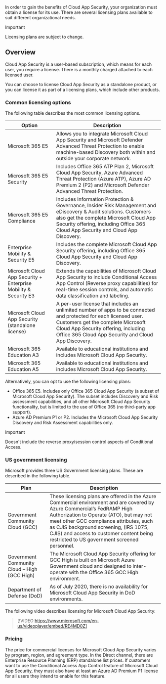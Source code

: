In order to gain the benefits of Cloud App Security, your organization must obtain a license for its use. There are several licensing plans available to suit different organizational needs.

> [!IMPORTANT]
> Licensing plans are subject to change.

## Overview

Cloud App Security is a user-based subscription, which means for each user, you require a license. There is a monthly charged attached to each licensed user.

You can choose to license Cloud App Security as a standalone product, or you can license it as part of a licensing plans, which include other products.

### Common licensing options

The following table describes the most common licensing options.

| Option                                                       | Description                                                  |
| ------------------------------------------------------------ | ------------------------------------------------------------ |
| Microsoft 365 E5                                             | Allows you to integrate Microsoft Cloud  App Security and Microsoft Defender Advanced Threat Protection to enable  machine-based Discovery both within and outside your corporate network. |
| Microsoft 365 E5 Security                                    | Includes Office 365 ATP Plan 2, Microsoft  Cloud App Security, Azure Advanced Threat Protection (Azure ATP), Azure AD  Premium 2 (P2) and Microsoft Defender Advanced Threat Protection. |
| Microsoft 365 E5 Compliance                                  | Includes Information Protection &  Governance, Insider Risk Management and eDiscovery & Audit solutions.  Customers also get the complete Microsoft Cloud App Security offering,  including Office 365 Cloud App Security and Cloud App Discovery. |
| Enterprise Mobility & Security E5                            | Includes the complete Microsoft Cloud App  Security offering, including Office 365 Cloud App Security and Cloud App  Discovery. |
| Microsoft Cloud App Security + Enterprise  Mobility & Security E3 | Extends the capabilities of Microsoft  Cloud App Security to include Conditional Access App Control (Reverse proxy  capabilities) for real-time session controls, and automatic data  classification and labeling. |
| Microsoft Cloud App Security (standalone  license)           | A per-user license that includes an  unlimited number of apps to be connected and protected for each licensed  user.   Customers get the complete Microsoft Cloud  App Security offering, including Office 365 Cloud App Security and Cloud App  Discovery. |
| Microsoft 365 Education A3                                   | Available to educational institutions and  includes Microsoft Cloud App Security. |
| Microsoft 365 Education A5                                   | Available to educational institutions and  includes Microsoft Cloud App Security. |

Alternatively, you can opt to use the following licensing plans:

- Office 365 E5. Includes only Office 365 Cloud App Security (a subset of Microsoft Cloud App Security). The subset includes Discovery and Risk assessment capabilities, and all other Microsoft Cloud App Security functionality, but is limited to the use of Office 365 (no third-party app support).
- Azure AD Premium P1 or P2. Includes the Microsoft Cloud App Security Discovery and Risk Assessment capabilities only.

> [!IMPORTANT]
> Doesn't include the reverse proxy/session control aspects of Conditional Access.

### US government licensing

Microsoft provides three US Government licensing plans. These are described in the following table.

| Plan                                          | Description                                                  |
| --------------------------------------------- | ------------------------------------------------------------ |
| Government Community Cloud (GCC)              | These licensing plans are offered in the  Azure Commercial environment and are covered by Azure Commercial’s FedRAMP  High Authorization to Operate (ATO), but may not meet other GCC compliance  attributes, such as CJIS background screening, (IRS 1075, CJIS) and access to  customer content being restricted to US government screened personnel. |
| Government Community Cloud – High (GCC  High) | The Microsoft Cloud App Security offering  for GCC High is built on Microsoft Azure Government cloud and designed to  inter-operate with the Office 365 GCC High environment. |
| Department of Defense (DoD)                   | As of July 2020, there is no availability  for Microsoft Cloud App Security in DoD environments. |

The following video describes licensing for Microsoft Cloud App Security:

>[!VIDEO https://www.microsoft.com/en-us/videoplayer/embed/RE4MD0Z]

### Pricing

The price for commercial licenses for Microsoft Cloud App Security varies by program, region, and agreement type. In the Direct channel, there are Enterprise Resource Planning (ERP) standalone list prices. If customers want to use the Conditional Access App Control feature of Microsoft Cloud App Security, they must also have at least an Azure AD Premium P1 license for all users they intend to enable for this feature.
